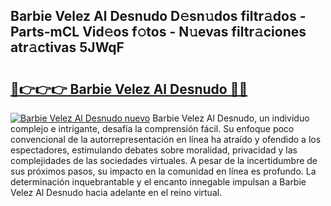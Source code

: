 ## Barbie Velez Al Desnudo D𝚎sn𝚞dos filtr𝚊dos - Parts-mCL Vid𝚎os f𝚘tos - N𝚞evas filtr𝚊ciones atr𝚊ctivas 5JWqF

# <h2><a href="http://mb7p4m.tromn.icu/?c=Barbie+Velez+Al+Desnudo">🔗👉👉👉 Barbie Velez Al Desnudo 🔗🔗</a></h2>

[![Barbie Velez Al Desnudo nuevo](https://i.imgur.com/pEAQMta.gif)](http://mb7p4m.tromn.icu/?c=Barbie+Velez+Al+Desnudo)
Barbie Velez Al Desnudo, un individuo complejo e intrigante, desafía la comprensión fácil. Su enfoque poco convencional de la autorrepresentación en línea ha atraído y ofendido a los espectadores, estimulando debates sobre moralidad, privacidad y las complejidades de las sociedades virtuales. A pesar de la incertidumbre de sus próximos pasos, su impacto en la comunidad en línea es profundo. La determinación inquebrantable y el encanto innegable impulsan a Barbie Velez Al Desnudo hacia adelante en el reino virtual.
